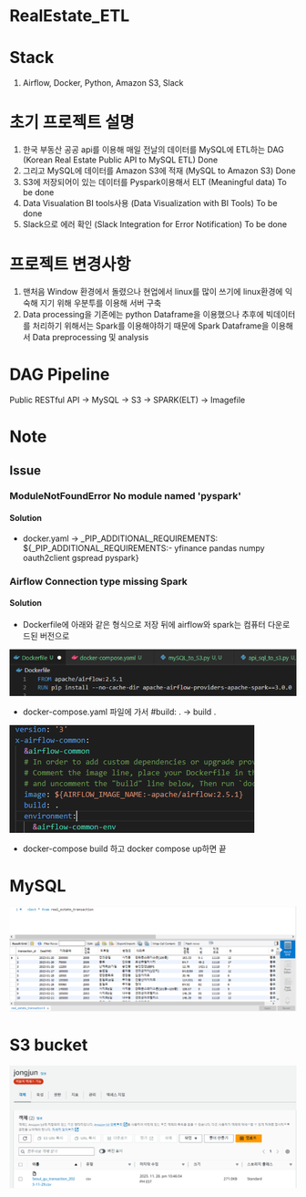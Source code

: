 # RealEstate_ETL

# Stack
1. Airflow, Docker, Python, Amazon S3, Slack

# 초기 프로젝트 설명
1. 한국 부동산 공공 api를 이용해 매일 전날의 데이터를 MySQL에 ETL하는 DAG (Korean Real Estate Public API to MySQL ETL) Done
2. 그리고 MySQL에 데이터를 Amazon S3에 적재 (MySQL to Amazon S3)  Done
3. S3에 저장되어이 있는 데이터를 Pyspark이용해서 ELT (Meaningful data) To be done
4. Data Visualation BI tools사용 (Data Visualization with BI Tools) To be done
5. Slack으로 에러 확인 (Slack Integration for Error Notification) To be done

# 프로젝트 변경사항
1. 맨처음 Window 환경에서 돌렸으나 현업에서 linux를 많이 쓰기에 linux환경에 익숙해 지기 위해 우분투를 이용해 서버 구축
2. Data processing을 기존에는 python Dataframe을 이용했으나 추후에 빅데이터를 처리하기 위해서는 Spark를 이용해야하기 때문에 Spark Dataframe을 이용해서 Data preprocessing 및 analysis

# DAG Pipeline
Public RESTful API -> MySQL -> S3 -> SPARK(ELT) -> Imagefile


# Note
## Issue
### ModuleNotFoundError No module named 'pyspark'
#### Solution
* docker.yaml -> _PIP_ADDITIONAL_REQUIREMENTS: ${_PIP_ADDITIONAL_REQUIREMENTS:- yfinance pandas numpy oauth2client gspread pyspark}

### Airflow Connection type missing Spark
#### Solution
* Dockerfile에 아래와 같은 형식으로 저장 뒤에 airflow와 spark는 컴퓨터 다운로드된 버전으로
  
![image](https://github.com/jongjunkim/RealEstate_ETL/blob/main/image/dockerfile.PNG)


* docker-compose.yaml 파일에 가서 #build: . -> build .

![image](https://github.com/jongjunkim/RealEstate_ETL/blob/main/image/docker.PNG)

* docker-compose build 하고 docker compose up하면 끝

# MySQL 
![image](https://github.com/jongjunkim/RealEstate_ETL/blob/main/image/mysql%20image.PNG)

# S3 bucket
![image](https://github.com/jongjunkim/RealEstate_ETL/blob/main/image/s3done.PNG)


